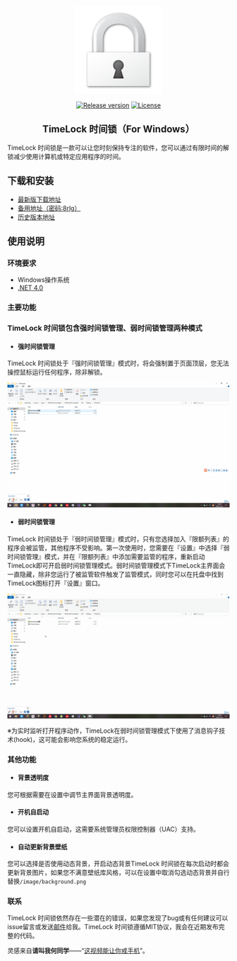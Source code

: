 <p align="center"><a href="https://github.com/Jinghao-Liu/TimeLock"><img width="200" src="https://github.com/Jinghao-Liu/TimeLock/blob/main/images/lock.png" alt="lx-music logo"></a></p>

<p align="center">
  <a href="https://github.com/Jinghao-Liu/TimeLock/releases/"><img src="https://img.shields.io/github/release/Jinghao-Liu/TimeLock" alt="Release version"></a>
  <a href="https://github.com/Jinghao-Liu/TimeLock/blob/main/LICENSE"><img src="https://img.shields.io/badge/license-MIT-red.svg?style=flat-square" alt="License"></a>
 </p> 
 
<h2 align="center">TimeLock 时间锁（For Windows）</h2>
 
TimeLock 时间锁是一款可以让您时刻保持专注的软件，您可以通过有限时间的解锁减少使用计算机或特定应用程序的时间。

## 下载和安装

- [ 最新版下载地址](https://github.com/Jinghao-Liu/TimeLock/releases/download/1.1.2/TimeLocksetup1.1.2.exe)
- [ 备用地址（密码:8rlg）](https://wws.lanzous.com/b01zuv93a)
- [ 历史版本地址](https://github.com/Jinghao-Liu/TimeLock/releases/)

## 使用说明

### 环境要求

- Windows操作系统
- [ .NET 4.0](https://www.microsoft.com/zh-cn/download/details.aspx?id=17718)

### 主要功能
### TimeLock 时间锁包含强时间锁管理、弱时间锁管理两种模式
+ #### 强时间锁管理
TimeLock 时间锁处于『强时间锁管理』模式时，将会强制置于页面顶层，您无法操控鼠标运行任何程序，除非解锁。

![avatar](https://github.com/Jinghao-Liu/TimeLock/blob/main/images/strong.gif)

+ #### 弱时间锁管理
TimeLock 时间锁处于『弱时间锁管理』模式时，只有您选择加入『限额列表』的程序会被监管，其他程序不受影响。第一次使用时，您需要在『设置』中选择『弱时间锁管理』模式，并在『限额列表』中添加需要监管的程序，重新启动TimeLock即可开启弱时间锁管理模式。弱时间锁管理模式下TimeLock主界面会一直隐藏，除非您运行了被监管软件触发了监管模式，同时您可以在托盘中找到TimeLock图标打开『设置』窗口。

![avatar](https://github.com/Jinghao-Liu/TimeLock/blob/main/images/weak.gif)

※为实时监听打开程序动作，TimeLock在弱时间锁管理模式下使用了消息钩子技术(hook)，这可能会影响您系统的稳定运行。
### 其他功能
+ ####  背景透明度
您可根据需要在设置中调节主界面背景透明度。
+ ####  开机自启动
您可以设置开机自启动，这需要系统管理员权限控制器（UAC）支持。
+ ####  自动更新背景壁纸
您可以选择是否使用动态背景，开启动态背景TimeLock 时间锁在每次启动时都会更新背景图片，如果您不满意壁纸库风格，可以在设置中取消勾选动态背景并自行替换`/image/background.png`
### 联系
TimeLock 时间锁依然存在一些潜在的错误，如果您发现了bug或有任何建议可以issue留言或发送[邮件](mailto:jinghaoliu@Hotmail.com)给我。TimeLock 时间锁遵循MIT协议，我会在近期发布完整的代码。

灵感来自**请叫我何同学**——“[这视频能让你戒手机](https://www.bilibili.com/video/BV1ev411x7en)”。
